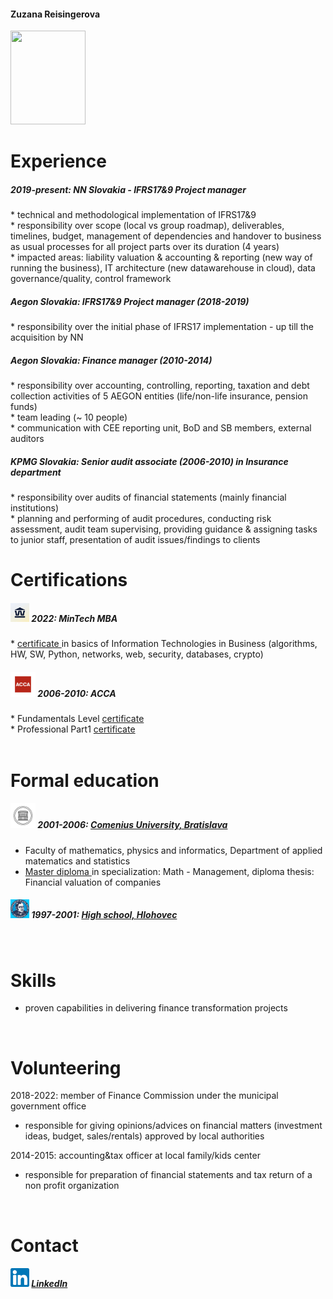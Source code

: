 <h4> Zuzana Reisingerova </h4>

<img src="https://user-images.githubusercontent.com/122103898/211145768-6a50ff48-becf-46a1-ba51-aaefd9686530.jpg" width="120" height="150">

# Experience
<h5> 2019-present: NN Slovakia - IFRS17&9 Project manager </h5>
* technical and methodological implementation of IFRS17&9 <br>
* responsibility over scope (local vs group roadmap), deliverables, timelines, budget, management of dependencies and handover to business as usual processes for all project parts over its duration (4 years) <br>
* impacted areas: liability valuation & accounting & reporting (new way of running the business), IT architecture (new datawarehouse in cloud), data governance/quality, control framework 
  
<h5> Aegon Slovakia: IFRS17&9 Project manager (2018-2019) </h5> 
* responsibility over the initial phase of IFRS17 implementation - up till the acquisition by NN  

<h5> Aegon Slovakia: Finance manager (2010-2014) </h5> 
* responsibility over accounting, controlling,  reporting, taxation and debt collection activities of 5 AEGON entities (life/non-life insurance, pension funds) <br>
* team leading (~ 10 people) <br>
* communication with CEE reporting unit, BoD and SB members, external auditors

<h5> KPMG Slovakia: Senior audit associate (2006-2010) in Insurance department </h5> 
* responsibility over audits of financial statements (mainly financial institutions) <br>
* planning and performing of audit procedures, conducting risk assessment, audit team supervising, providing guidance & assigning tasks to junior staff, presentation of audit issues/findings to clients

<br>

# Certifications
<h5> <img src="MiniTech logo.jpeg" width="30" height="30"> 2022: MinTech MBA </h5> 
 *  <a href="Reisingerova_MiniTechMBA_EN certificate.pdf"> certificate </a> in basics of Information Technologies in Business (algorithms, HW, SW, Python, networks, web, security, databases, crypto) 

<h5> <img src="ACCA logo.jpeg" width="40" height="40"> 2006-2010: ACCA </h5> 
* Fundamentals Level <a href="Reisingerova_ACCA_Fundamentals Level.pdf">certificate </a> <br>
* Professional Part1 <a href="Reisingerova_ACCA_Professional Part1.pdf">certificate </a> 

<br>
<br>

# Formal education 
<h5> <img src="UK logo.jpeg" width="40" height="40"> 
  2001-2006: <a href="https://fmph.uniba.sk/en/departments/department-of-applied-mathematics-and-statistics/">Comenius University, Bratislava</a>  </h5>

* Faculty of mathematics, physics and informatics, Department of applied matematics and statistics 
* <a href="diplom.pdf"> Master diploma </a> in specialization: Math - Management, diploma thesis: Financial valuation of companies 
 
<h5> <img src="gymnazium logo.jpeg" width="30" height="30"> 
  1997-2001: <a href="https://gymhc.edupage.org/contact/">High school, Hlohovec</a> </h5>
<br>

# Skills
* proven capabilities in delivering finance transformation projects 
<br>

# Volunteering
2018-2022: member of Finance Commission under the municipal government office
* responsible for giving opinions/advices on financial matters (investment ideas, budget, sales/rentals) approved by local authorities 

2014-2015: accounting&tax officer at local family/kids center
* responsible for preparation of financial statements and tax return of a non profit organization
<br>

# Contact
<h5> <img src="LinkedIn logo.png" width="30" height="30"> 
<a href="https://www.linkedin.com/in/zuzana-reisingerova-388977152/">LinkedIn</a> </h5>
